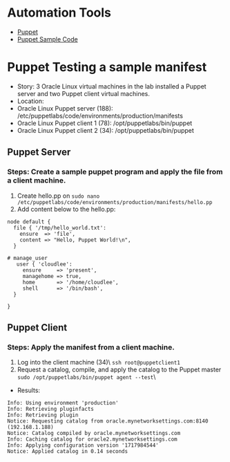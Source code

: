 # Automation Tools 
- [Puppet](https://github.com/dial2vincent/lab/blob/master/content/puppet.md)
- [Puppet Sample Code](https://github.com/dial2vincent/lab/blob/master/content/puppet-sample-code.md)

# Puppet Testing a sample manifest
- Story: 3 Oracle Linux virtual machines in the lab installed a Puppet server and two Puppet client virtual machines.
- Location: 
- Oracle Linux Puppet server (188): /etc/puppetlabs/code/environments/production/manifests
- Oracle Linux Puppet client 1 (78): /opt/puppetlabs/bin/puppet
- Oracle Linux Puppet client 2 (34): /opt/puppetlabs/bin/puppet

## Puppet Server 

### Steps: Create a sample puppet program and apply the file from a client machine.
 1. Create hello.pp on 
  `sudo nano  /etc/puppetlabs/code/environments/production/manifests/hello.pp`
 2. Add content below to the hello.pp:
~~~
node default {
  file { '/tmp/hello_world.txt':
    ensure  => 'file',
    content => "Hello, Puppet World!\n",
  }

# manage_user
   user { 'cloudlee':
     ensure     => 'present',
     managehome => true,
     home       => '/home/cloudlee',
     shell      => '/bin/bash',
  }

}
~~~

## Puppet Client
### Steps: Apply the manifest from a client machine.
 1. Log into the client machine (34)\ 
  `ssh root@puppetclient1`
 2. Request a catalog, compile, and apply the catalog to the Puppet master\
  `sudo /opt/puppetlabs/bin/puppet agent --test`\
- Results:
~~~
Info: Using environment 'production'
Info: Retrieving pluginfacts
Info: Retrieving plugin
Notice: Requesting catalog from oracle.mynetworksettings.com:8140 (192.168.1.188)
Notice: Catalog compiled by oracle.mynetworksettings.com
Info: Caching catalog for oracle2.mynetworksettings.com
Info: Applying configuration version '1717984544'
Notice: Applied catalog in 0.14 seconds

~~~
